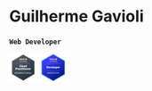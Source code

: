# Guilherme Gavioli
**` Web Developer `**

![AWS Badge](rpractioner.png)
![AWS Badge](rdeveloper.png)
